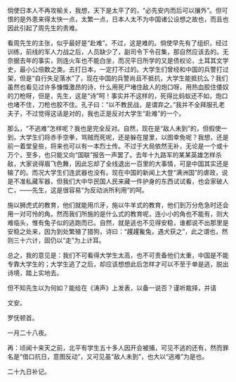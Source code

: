 倘使日本人不再攻榆关，我想，天下是太平了的，“必先安内而后可以攘外”。但可恨的是外患来得太快一点，太繁一点，日本人太不为中国诸公设想之故也，而且也因此引起了周先生的责难。

看周先生的主张，似乎最好是“赴难”。不过，这是难的。倘使早先有了组织，经过训练，前线的军人力战之后，人员缺少了，副司令下令召集，那自然应该去的。无奈据去年的事实，则连火车也不能白坐，而况平日所学的又是债权论，土耳其文学史，最小公倍数之类。去打日本，一定打不过的。大学生们曾经和中国的兵警打过架，但是“自行失足落水”了，现在中国的兵警尚且不抵抗，大学生能抵抗么？我们虽然也看见过许多慷慨激昂的诗，什么用死尸堵住敌人的炮口呀，用热血胶住倭奴的刀枪呀，但是，先生，这是“诗”呵！事实并不这样的，死得比蚂蚁还不如，炮口也堵不住，刀枪也胶不住。孔子曰：“以不教民战，是谓弃之。”我并不全拜服孔老夫子，不过觉得这话是对的，我也正是反对大学生“赴难”的一个。

那么，“不逃难”怎样呢？我也是完全反对。自然，现在是“敌人未到”的，但假使一到，大学生们将赤手空拳，骂贼而死呢，还是躲在屋里，以图幸免呢？我想，还是前一着堂皇些，将来也可以有一本烈士传。不过于大局依然无补，无论是一个或十万个，至多，也只能又向“国联”报告一声罢了。去年十九路军的某某英雄怎样杀敌，大家说得眉飞色舞，因此忘却了全线退出一百里的大事情，可是中国其实还是输了的。而况大学生们连武器也没有。现在中国的新闻上大登“满洲国”的虐政，说是不准私藏军器，但我们大中华民国人民来藏一件护身的东西试试看，也会家破人亡，——先生，这是很容易“为反动派所利用”的呵。

施以狮虎式的教育，他们就能用爪牙，施以牛羊式的教育，他们到万分危急时还会用一对可怜的角。然而我们所施的是什么式的教育呢，连小小的角也不能有，则大难临头，惟有兔子似的逃跑而已。自然，就是逃也不见得安稳，谁都说不出那里是安稳之处来，因为到处繁殖了猎狗，诗曰：“趯趯毚兔，遇犬获之”，此之谓也，然则三十六计，固仍以“走”为上计耳。

总之，我的意见是：我们不可看得大学生太高，也不可责备他们太重，中国是不能专靠大学生的；大学生逃了之后，却应该想想此后怎样才可以不至于单是逃，脱出诗境，踏上实地去。

但不知先生以为何如？能给在《涛声》上发表，以备一说否？谨听裁择，并请

文安。

罗怃顿首。

一月二十八夜。

  

再：顷闻十来天之前，北平有学生五十多人因开会被捕，可见不逃的还有，然而罪名是“借口抗日，意图反动”，又可见虽“敌人未到”，也大以“逃难”为是也。

二十九日补记。